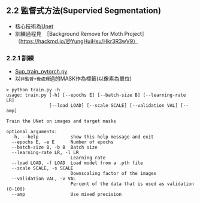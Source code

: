 ## 2.2 監督式方法(Supervied Segmentation)
- 核心技術為[Unet](https://github.com/milesial/Pytorch-UNet)
- 訓練過程見　［Background Remove for Moth Project］（https://hackmd.io/@YungHuiHsu/Hkr3R3wV9） 
 
### 2.2.1 訓練
- [Sup_train_pytorch.py ](https://github.com/YunghuiHsu/Moth_Project/blob/92125e68f634816c04bc1bd9e0398605bc583b18/Moth_thermal/remove_bg/Sup_train_pytorch.py)
- 以`非監督+後處理`過的MASK作為標籤(以像素為單位)


```
> python train.py -h
usage: train.py [-h] [--epochs E] [--batch-size B] [--learning-rate LR]
                [--load LOAD] [--scale SCALE] [--validation VAL] [--amp]

Train the UNet on images and target masks

optional arguments:
  -h, --help            show this help message and exit
  --epochs E, -e E      Number of epochs
  --batch-size B, -b B  Batch size
  --learning-rate LR, -l LR
                        Learning rate
  --load LOAD, -f LOAD  Load model from a .pth file
  --scale SCALE, -s SCALE
                        Downscaling factor of the images
  --validation VAL, -v VAL
                        Percent of the data that is used as validation (0-100)
  --amp                 Use mixed precision
 ``` 
